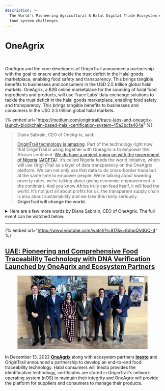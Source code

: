 ```yaml
---
description: >-
  The World's Pioneering Agricultural & Halal Digital Trade Ecosystem solving
  food system challenges
---
```


# OneAgrix

<figure><img src="https://miro.medium.com/max/720/1*hR1vFO85ArXUf6fuU9nYNg@2x.jpeg" alt=""><figcaption></figcaption></figure>

OneAgrix and the core developers of OriginTrail announced a partnership with the goal to ensure and tackle the trust deficit in the Halal goods marketplace, enabling food safety and transparency. This brings tangible benefits to businesses and consumers in the USD 2.5 trillion global halal markets. OneAgrix, a B2B online marketplace for the sourcing of halal food ingredients and products, will use Trace Labs’ data exchange solutions to tackle the trust deficit in the halal goods marketplace, enabling food safety and transparency. This brings tangible benefits to businesses and consumers in the USD 2.5 trillion global halal markets.

{% embed url="https://medium.com/origintrail/trace-labs-and-oneagrix-launch-blockchain-based-halal-certification-system-45a3bcfa404e" %}

> Diana Sabrain, CEO of OneAgrix, said:&#x20;
>
> [OriginTrail technology is amazing](https://youtu.be/8dbpQVdUQ-4?t=2958). Part of the technology right now that OriginTrail is using together with Oneagrix is to empower the African continent. [We do have a project going on with the government of Nigeria](https://halalfocus.net/nigeria-to-leverage-on-public-private-partnership-with-oneagrix-for-better-agriculture-and-halal-market-access-under-afcfta/) ([AfCFTA](https://www.salaamgateway.com/story/what-is-the-african-continental-free-trade-area-and-why-does-it-matter-to-the-islamic-economy?utm\_source=Salaam+Gateway+Weekly+Newsletters\&utm\_campaign=2ef78aad3e-EMAIL\_CAMPAIGN\_2019\_11\_24\_06\_09\_COPY\_01\&utm\_medium=email\&utm\_term=0\_c1e2a0613b-2ef78aad3e-229598204)). It’s called Nigeria feeds the world initiative, which will use OriginTrail as a layer of data transparency on the OneAgrix platform. We can not only use that data to do cross-border trade but at the same time to empower people. We’re talking about lowering poverty rates, we’re talking about giving economic empowerment to the continent. And you know Africa truly can feed itself, it will feed the world. It’s not just all about profits for us, the transparent supply chain is also about sustainability and we take this really seriously. **OriginTrail will change the world.**

<details>

<summary>Here are a few more words by Diana Sabrain, CEO of OneAgrix. The full event can be watched below. </summary>

[What OneAgrix does is](https://youtu.be/8dbpQVdUQ-4?t=817) we are the world’s largest halal and agricultural digital trade ecosystem. What we do is we have an end-to-end solution for cross-border trade and this would span from DNA traceability solutions all the way to matching solutions, payment, logistics. All in on one platform.

[What we’ve been doing with OriginTrail](https://youtu.be/8dbpQVdUQ-4?t=841) since 2019 was to create an e-commerce environment where we could verify data agriculture to cart. What we are doing is also consolidating agricultural and halal data onto one platform and it allows us to create more transparency. The transparent supply chain is also about sustainability and we take this really seriously.

[When we speak to procurement offices](https://youtu.be/8dbpQVdUQ-4?t=2337) from the halal sector, where 7-8% of procurement offices that purchase halal products are non-Muslims, they don’t know any better about halal certification data. Some of them would not be able to ascertain whether in terms of import laws, is the halal certification accredited So, you are now looking at a $2,5Tn industry being fragmented as one, but how is data traveling?… This is where we partnered with OriginTrail.

</details>

****

{% embed url="https://www.youtube.com/watch?t=817&v=8dbpQVdUQ-4" %}

## [UAE: Pioneering and Comprehensive Food Traceability Technology with DNA Verification Launched by OneAgrix and Ecosystem Partners](https://halalfocus.net/uae-pioneering-and-comprehensive-food-traceability-technology-with-dna-verification-launched-by-oneagrix-and-ecosystem-partners/)



<figure><img src="../../.gitbook/assets/image (1).png" alt=""><figcaption></figcaption></figure>

In December 13, 2022 [**OneAgrix**](https://www.oneagrix.com/) along with ecosystem partners [**Inexto**](https://inexto.com/) and OriginTrail announced a partnership to develop an end-to-end food traceability technology. Halal consumers will Inexto provides the identification technology, certificates are stored in OriginTrail's network operating system (nOS) to maintain their integrity and OneAgrix will provide the platform for suppliers and consumers to manage their products.&#x20;

